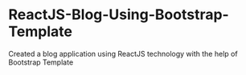 # ReactJS-Blog-Using-Bootstrap-Template
Created a blog application using ReactJS technology with the help of Bootstrap Template
